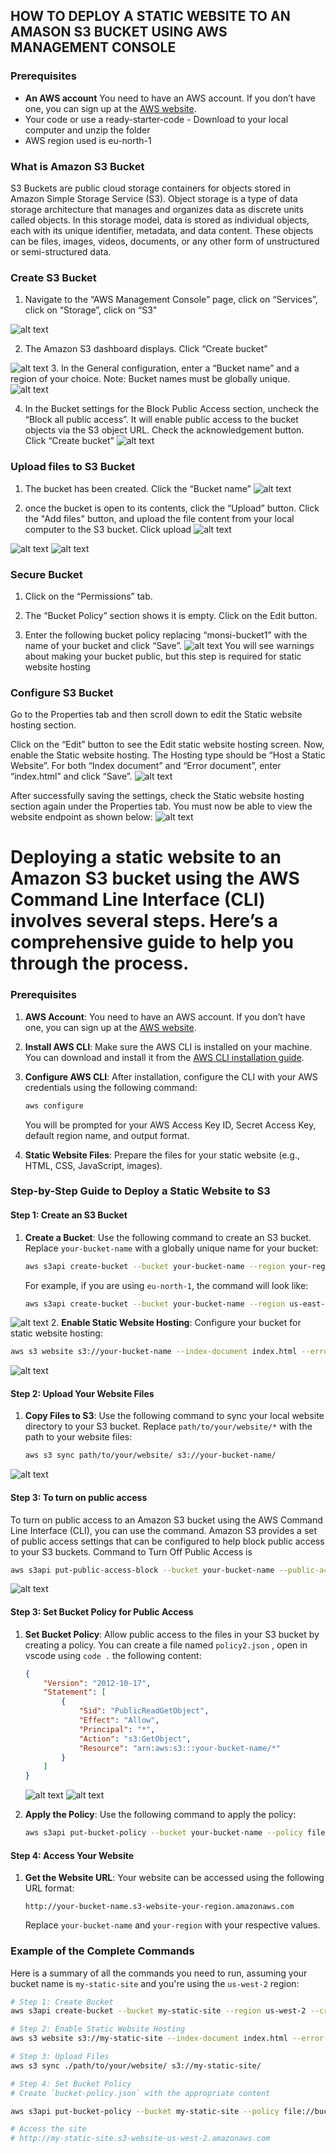 
## HOW TO DEPLOY A STATIC WEBSITE TO AN AMASON S3 BUCKET USING AWS MANAGEMENT CONSOLE 

### Prerequisites

- **An AWS account** You need to have an AWS account. If you don’t have one, you can sign up at the [AWS website](https://aws.amazon.com/).
- Your code or use a ready-starter-code - Download to your  local computer and unzip the folder
- AWS region used is eu-north-1
 
 ### What is Amazon S3 Bucket
S3 Buckets are public cloud storage containers for objects stored in Amazon Simple Storage Service (S3). Object storage is a type of data storage architecture that manages and organizes data as discrete units called objects. In this storage model, data is stored as individual objects, each with its unique identifier, metadata, and data content. These objects can be files, images, videos, documents, or any other form of unstructured or semi-structured data.


### Create S3 Bucket
1.  Navigate to the “AWS Management Console” page, click on  “Services”, click on “Storage”, click on “S3"

![alt text](./AWS%20S3%20WEBSITE%20HOSTING%20IMAGE/Screenshot%202025-03-14%20220556.png)

2. The Amazon S3 dashboard displays. Click “Create bucket”

![alt text](./AWS%20S3%20WEBSITE%20HOSTING%20IMAGE/Screenshot%202025-03-14%20220954.png)
3. In the General configuration, enter a “Bucket name” and a region of your choice. Note: Bucket names must be globally unique.![alt text](./AWS%20S3%20WEBSITE%20HOSTING%20IMAGE/Screenshot%202025-03-14%20221139.png)

4. In the Bucket settings for the Block Public Access section, uncheck the “Block all public access”. It will enable public access to the bucket objects via the S3 object URL. Check the acknowledgement button. Click “Create bucket”
![alt text](./AWS%20S3%20WEBSITE%20HOSTING%20IMAGE/Screenshot%202025-03-14%20221230.png)


### Upload files to S3 Bucket

1. The bucket has been created. Click the “Bucket name”
![alt text](./AWS%20S3%20WEBSITE%20HOSTING%20IMAGE/Screenshot%202025-03-14%20222250.png)

2. once the bucket is open to its contents, click the “Upload” button. Click the "Add files" button, and upload the  file content from your local computer to the S3 bucket. Click upload
![alt text](./AWS%20S3%20WEBSITE%20HOSTING%20IMAGE/Screenshot%202025-03-14%20222401.png)

![alt text](./AWS%20S3%20WEBSITE%20HOSTING%20IMAGE/Screenshot%202025-03-14%20222507.png)
![alt text](./AWS%20S3%20WEBSITE%20HOSTING%20IMAGE/Screenshot%202025-03-14%20222856.png)

### Secure Bucket

1. Click on the “Permissions” tab.


2. The “Bucket Policy” section shows it is empty. Click on the Edit button.

3. Enter the following bucket policy replacing “monsi-bucket1” with the name of your bucket and click “Save”.
![alt text](./AWS%20S3%20WEBSITE%20HOSTING%20IMAGE/Screenshot%202025-03-14%20230447.png)
You will see warnings about making your bucket public, but this step is required for static website hosting

### Configure S3 Bucket
Go to the Properties tab and then scroll down to edit the Static website hosting section.


Click on the “Edit” button to see the Edit static website hosting screen. Now, enable the Static website hosting. The Hosting type should be “Host a Static Website”. For both “Index document” and “Error document”, enter “index.html” and click “Save”.
![alt text](./AWS%20S3%20WEBSITE%20HOSTING%20IMAGE/Screenshot%202025-03-14%20223843.png)




After successfully saving the settings, check the Static website hosting section again under the Properties tab. You must now be able to view the website endpoint as shown below:
![alt text](./AWS%20S3%20WEBSITE%20HOSTING%20IMAGE/Screenshot%202025-03-15%20102301.png)

# Deploying a static website to an Amazon S3 bucket using the AWS Command Line Interface (CLI) involves several steps. Here’s a comprehensive guide to help you through the process.

### Prerequisites

1. **AWS Account**: You need to have an AWS account. If you don’t have one, you can sign up at the [AWS website](https://aws.amazon.com/).

2. **Install AWS CLI**: Make sure the AWS CLI is installed on your machine. You can download and install it from the [AWS CLI installation guide](https://docs.aws.amazon.com/cli/latest/userguide/cli-configure-quickstart.html).

3. **Configure AWS CLI**: After installation, configure the CLI with your AWS credentials using the following command:
   ```bash
   aws configure
   ```
   You will be prompted for your AWS Access Key ID, Secret Access Key, default region name, and output format.

4. **Static Website Files**: Prepare the files for your static website (e.g., HTML, CSS, JavaScript, images).

### Step-by-Step Guide to Deploy a Static Website to S3

#### Step 1: Create an S3 Bucket

1. **Create a Bucket**: Use the following command to create an S3 bucket. Replace `your-bucket-name` with a globally unique name for your bucket:
   ```bash
   aws s3api create-bucket --bucket your-bucket-name --region your-region --create-bucket-configuration LocationConstraint=your-region
   ```
   For example, if you are using `eu-north-1`, the command will look like:
   ```bash
   aws s3api create-bucket --bucket your-bucket-name --region us-east-1
   ```
![alt text](./AWS%20S3%20WEBSITE%20HOSTING%20IMAGE/Screenshot%202025-03-16%20124243.png)
2. **Enable Static Website Hosting**: Configure your bucket for static website hosting:
   ```bash
   aws s3 website s3://your-bucket-name --index-document index.html --error-document error.html
   ```
   ![alt text](./AWS%20S3%20WEBSITE%20HOSTING%20IMAGE/Screenshot%202025-03-16%20125003.png)

#### Step 2: Upload Your Website Files

1. **Copy Files to S3**: Use the following command to sync your local website directory to your S3 bucket. Replace `path/to/your/website/*` with the path to your website files:
   ```bash
   aws s3 sync path/to/your/website/ s3://your-bucket-name/
   ```
![alt text](./AWS%20S3%20WEBSITE%20HOSTING%20IMAGE/Screenshot%202025-03-16%20183508.png)

#### Step 3: To turn on public access
To turn on public access to an Amazon S3 bucket using the AWS Command Line Interface (CLI), you can use the  command. Amazon S3 provides a set of public access settings that can be configured to help block public access to your S3 buckets.
Command to Turn Off Public Access is
 ```bash
 aws s3api put-public-access-block --bucket your-bucket-name --public-access-block-configuration "BlockPublicAcls=false,IgnorePublicAcls=false,BlockPublicPolicy=false,RestrictPublicBuckets=false"
 ```
 ![alt text](./AWS%20S3%20WEBSITE%20HOSTING%20IMAGE/Screenshot%202025-03-16%20172559.png)

#### Step 3: Set Bucket Policy for Public Access

1. **Set Bucket Policy**: Allow public access to the files in your S3 bucket by creating a policy. You can create a file named `policy2.json` , open in vscode using `code .` the following content:

   ```json
   {
       "Version": "2012-10-17",
       "Statement": [
           {
               "Sid": "PublicReadGetObject",
               "Effect": "Allow",
               "Principal": "*",
               "Action": "s3:GetObject",
               "Resource": "arn:aws:s3:::your-bucket-name/*"
           }
       ]
   }
   ```
   ![alt text](./AWS%20S3%20WEBSITE%20HOSTING%20IMAGE/Screenshot%202025-03-16%20170315.png)
   ![alt text](./AWS%20S3%20WEBSITE%20HOSTING%20IMAGE/Screenshot%202025-03-16%20170652.png)

2. **Apply the Policy**: Use the following command to apply the policy:
   ```bash
   aws s3api put-bucket-policy --bucket your-bucket-name --policy file://policy2.json
   ```

#### Step 4: Access Your Website

1. **Get the Website URL**: Your website can be accessed using the following URL format:
   ```
   http://your-bucket-name.s3-website-your-region.amazonaws.com
   ```
   Replace `your-bucket-name` and `your-region` with your respective values.

### Example of the Complete Commands

Here is a summary of all the commands you need to run, assuming your bucket name is `my-static-site` and you're using the `us-west-2` region:

```bash
# Step 1: Create Bucket
aws s3api create-bucket --bucket my-static-site --region us-west-2 --create-bucket-configuration LocationConstraint=us-west-2

# Step 2: Enable Static Website Hosting
aws s3 website s3://my-static-site --index-document index.html --error-document error.html

# Step 3: Upload Files
aws s3 sync ./path/to/your/website/ s3://my-static-site/

# Step 4: Set Bucket Policy
# Create `bucket-policy.json` with the appropriate content

aws s3api put-bucket-policy --bucket my-static-site --policy file://bucket-policy.json

# Access the site
# http://my-static-site.s3-website-us-west-2.amazonaws.com
```






